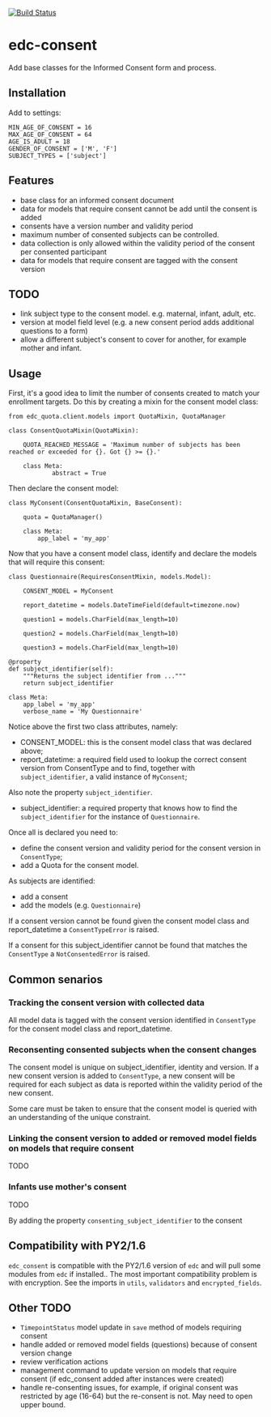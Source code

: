 [![Build Status](https://travis-ci.org/botswana-harvard/edc-consent.svg?branch=develop)](https://travis-ci.org/botswana-harvard/edc-consent)

# edc-consent
Add base classes for the Informed Consent form and process.

## Installation
	
Add to settings:

	MIN_AGE_OF_CONSENT = 16
	MAX_AGE_OF_CONSENT = 64
	AGE_IS_ADULT = 18
	GENDER_OF_CONSENT = ['M', 'F']	
	SUBJECT_TYPES = ['subject']
	
## Features

- base class for an informed consent document
- data for models that require consent cannot be add until the consent is added
- consents have a version number and validity period
- maximum number of consented subjects can be controlled.
- data collection is only allowed within the validity period of the consent per consented participant
- data for models that require consent are tagged with the consent version

## TODO

- link subject type to the consent model. e.g. maternal, infant, adult, etc.
- version at model field level (e.g. a new consent period adds additional questions to a form)
- allow a different subject's consent to cover for another, for example mother and infant. 

## Usage

First, it's a good idea to limit the number of consents created to match your enrollment targets. Do this by creating a mixin for the consent model class:

	from edc_quota.client.models import QuotaMixin, QuotaManager

	class ConsentQuotaMixin(QuotaMixin):
	
	    QUOTA_REACHED_MESSAGE = 'Maximum number of subjects has been reached or exceeded for {}. Got {} >= {}.'
	
	    class Meta:
	            abstract = True

Then declare the consent model:

	class MyConsent(ConsentQuotaMixin, BaseConsent):

    	quota = QuotaManager()

		class Meta:
			app_label = 'my_app'


	

Now that you have a consent model class, identify and declare the models that will require this consent:

	class Questionnaire(RequiresConsentMixin, models.Model):

    	CONSENT_MODEL = MyConsent

    	report_datetime = models.DateTimeField(default=timezone.now)

    	question1 = models.CharField(max_length=10)

    	question2 = models.CharField(max_length=10)

    	question3 = models.CharField(max_length=10)

	@property
	def subject_identifier(self):
		"""Returns the subject identifier from ..."""
		return subject_identifier

    class Meta:
        app_label = 'my_app'
        verbose_name = 'My Questionnaire'
	
Notice above the first two class attributes, namely:

* CONSENT_MODEL: this is the consent model class that was declared above;
* report_datetime: a required field used to lookup the correct consent version from ConsentType and to find, together with `subject_identifier`,  a valid instance of `MyConsent`;

Also note the property `subject_identifier`. 

* subject_identifier: a required property that knows how to find the `subject_identifier` for the instance of `Questionnaire`.  

Once all is declared you need to:

* define the consent version and validity period for the consent version in `ConsentType`;
* add a Quota for the consent model.

As subjects are identified:

* add a consent
* add the models (e.g. `Questionnaire`)

If a consent version cannot be found given the consent model class and report_datetime a `ConsentTypeError` is raised.

If a consent for this subject_identifier cannot be found that matches the `ConsentType` a `NotConsentedError` is raised.


## Common senarios

### Tracking the consent version with collected data

All model data is tagged with the consent version identified in `ConsentType` for the consent model class and report_datetime.

### Reconsenting consented subjects when the consent changes

The consent model is unique on subject_identifier, identity and version. If a new consent version is added to `ConsentType`, a new consent will be required for each subject as data is reported within the validity period of the new consent.

Some care must be taken to ensure that the consent model is queried with an understanding of the unique constraint. 

### Linking the consent version to added or removed model fields on models that require consent

TODO

### Infants use mother's consent

TODO

By adding the property `consenting_subject_identifier` to the consent


## Compatibility with PY2/1.6

`edc_consent` is compatible with the PY2/1.6 version of `edc` and will pull some modules from `edc` if installed.. The most important compatibility problem is with encryption. See the imports in `utils`, `validators` and `encrypted_fields`. 

## Other TODO

* `TimepointStatus` model update in `save` method of models requiring consent
* handle added or removed model fields (questions) because of consent version change
* review verification actions
* management command to update version on models that require consent (if edc_consent added after instances were created)
* handle re-consenting issues, for example, if original consent was restricted by age (16-64) but the re-consent is not. May need to open upper bound.



 

